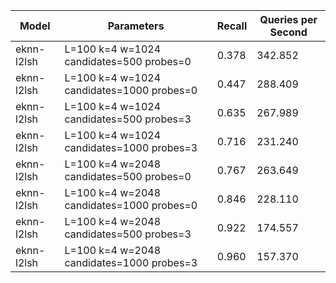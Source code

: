 |Model|Parameters|Recall|Queries per Second|
|---|---|---|---|
|eknn-l2lsh|L=100 k=4 w=1024 candidates=500 probes=0|0.378|342.852|
|eknn-l2lsh|L=100 k=4 w=1024 candidates=1000 probes=0|0.447|288.409|
|eknn-l2lsh|L=100 k=4 w=1024 candidates=500 probes=3|0.635|267.989|
|eknn-l2lsh|L=100 k=4 w=1024 candidates=1000 probes=3|0.716|231.240|
|eknn-l2lsh|L=100 k=4 w=2048 candidates=500 probes=0|0.767|263.649|
|eknn-l2lsh|L=100 k=4 w=2048 candidates=1000 probes=0|0.846|228.110|
|eknn-l2lsh|L=100 k=4 w=2048 candidates=500 probes=3|0.922|174.557|
|eknn-l2lsh|L=100 k=4 w=2048 candidates=1000 probes=3|0.960|157.370|
